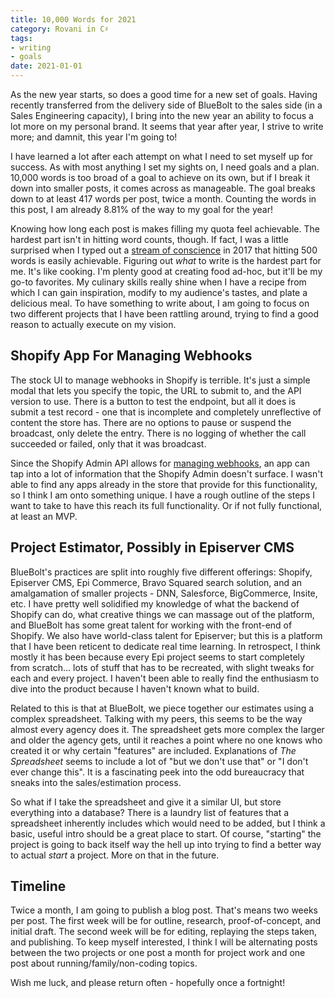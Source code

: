 ```yaml
---
title: 10,000 Words for 2021
category: Rovani in C♯
tags:
- writing
- goals
date: 2021-01-01
---
```


As the new year starts, so does a good time for a new set of goals. Having recently transferred from the delivery side of BlueBolt to the sales side (in a Sales Engineering capacity), I bring into the new year an ability to focus a lot more on my personal brand. It seems that year after year, I strive to write more; and damnit, this year I'm going to!

I have learned a lot after each attempt on what I need to set myself up for success. As with most anything I set my sights on, I need goals and a plan. 10,000 words is too broad of a goal to achieve on its own, but if I break it down into smaller posts, it comes across as manageable. The goal breaks down to at least 417 words per post, twice a month. Counting the words in this post, I am already 8.81% of the way to my goal for the year!

Knowing how long each post is makes filling my quota feel achievable. The hardest part isn't in hitting word counts, though. If fact, I was a little surprised when I typed out a [stream of conscience](/posts/2017/what-does-500-words-look-like) in 2017 that hitting 500 words is easily achievable. Figuring out _what_ to write is the hardest part for me. It's like cooking. I'm plenty good at creating food ad-hoc, but it'll be my go-to favorites. My culinary skills really shine when I have a recipe from which I can gain inspiration, modify to my audience's tastes, and plate a delicious meal. To have something to write about, I am going to focus on two different projects that I have been rattling around, trying to find a good reason to actually execute on my vision.

## Shopify App For Managing Webhooks

The stock UI to manage webhooks in Shopify is terrible. It's just a simple modal that lets you specify the topic, the URL to submit to, and the API version to use. There is a button to test the endpoint, but all it does is submit a test record - one that is incomplete and completely unreflective of content the store has. There are no options to pause or suspend the broadcast, only delete the entry. There is no logging of whether the call succeeded or failed, only that it was broadcast.

Since the Shopify Admin API allows for [managing webhooks](https://shopify.dev/docs/admin-api/rest/reference/events/webhook), an app can tap into a lot of information that the Shopify Admin doesn't surface. I wasn't able to find any apps already in the store that provide for this functionality, so I think I am onto something unique. I have a rough outline of the steps I want to take to have this reach its full functionality. Or if not fully functional, at least an MVP.

## Project Estimator, Possibly in Episerver CMS

BlueBolt's practices are split into roughly five different offerings: Shopify, Episerver CMS, Epi Commerce, Bravo Squared search solution, and an amalgamation of smaller projects - DNN, Salesforce, BigCommerce, Insite, etc. I have pretty well solidified my knowledge of what the backend of Shopify can do, what creative things we can massage out of the platform, and BlueBolt has some great talent for working with the front-end of Shopify. We also have world-class talent for Episerver; but this is a platform that I have been reticent to dedicate real time learning. In retrospect, I think mostly it has been because every Epi project seems to start completely from scratch... lots of stuff that has to be recreated, with slight tweaks for each and every project. I haven't been able to really find the enthusiasm to dive into the product because I haven't known what to build.

Related to this is that at BlueBolt, we piece together our estimates using a complex spreadsheet. Talking with my peers, this seems to be the way almost every agency does it. The spreadsheet gets more complex the larger and older the agency gets, until it reaches a point where no one knows who created it or why certain "features" are included. Explanations of _The Spreadsheet_ seems to include a lot of "but we don't use that" or "I don't ever change this". It is a fascinating peek into the odd bureaucracy that sneaks into the sales/estimation process.

So what if I take the spreadsheet and give it a similar UI, but store everything into a database? There is a laundry list of features that a spreadsheet inherently includes which would need to be added, but I think a basic, useful intro should be a great place to start. Of course, "starting" the project is going to back itself way the hell up into trying to find a better way to actual _start_ a project. More on that in the future.

## Timeline

Twice a month, I am going to publish a blog post. That's means two weeks per post. The first week will be for outline, research, proof-of-concept, and initial draft. The second week will be for editing, replaying the steps taken, and publishing. To keep myself interested, I think I will be alternating posts between the two projects or one post a month for project work and one post about running/family/non-coding topics.

Wish me luck, and please return often - hopefully once a fortnight!
